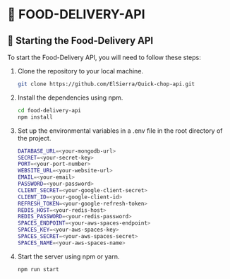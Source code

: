 # 🍰 FOOD-DELIVERY-API

## 🚀 Starting the Food-Delivery API

To start the Food-Delivery API, you will need to follow these steps:

1. Clone the repository to your local machine.

    ```bash
    git clone https://github.com/ElSierra/Quick-chop-api.git
    ```

2. Install the dependencies using npm.

   ```bash
   cd food-delivery-api
   npm install

   ```

3. Set up the environmental variables in a .env file in the root directory of the project.

    ```bash
    DATABASE_URL=<your-mongodb-url>
    SECRET=<your-secret-key>
    PORT=<your-port-number>
    WEBSITE_URL=<your-website-url>
    EMAIL=<your-email>
    PASSWORD=<your-password>
    CLIENT_SECRET=<your-google-client-secret>
    CLIENT_ID=<your-google-client-id>
    REFRESH_TOKEN=<your-google-refresh-token>
    REDIS_HOST=<your-redis-host>
    REDIS_PASSWORD=<your-redis-password>
    SPACES_ENDPOINT=<your-aws-spaces-endpoint>
    SPACES_KEY=<your-aws-spaces-key>
    SPACES_SECRET=<your-aws-spaces-secret>
    SPACES_NAME=<your-aws-spaces-name>
    
    ```

4. Start the server using npm or yarn.

    ```bash
    npm run start
    
    ```
